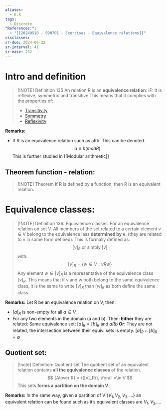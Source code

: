 ```yaml
---
aliases:
  - E.R
tags:
  - Discrete
"References:":
  - "[[20240510 - 090701 - Exercises - Equivalence relations]]"
cssclasses: 
sr-due: 2024-06-22
sr-interval: 41
sr-ease: 232
---
```

# Intro and definition
> [!NOTE] Definition 135
> An relation R is an **equivalence relation**: 
> IF: It is reflexive, symmetric and transitive
> This means that it complies with the properties of: 
> + [Transitivity](20240415%20-%20123134%20-%20Transitivity%20property.md)
> + [Symmetry](20240415%20-%20123138%20-%20Symmetry%20property.md)
> + [Reflexivity](20240415%20-%20123128%20-%20Reflexivity%20property.md)

**Remarks:**
+ If R is an equivalence relation such as aRb. This can be denoted.  
$$
  a \equiv b (mod R)
$$
This is further studied in [[Modular arithmetic]]

## Theorem function - relation: 

> [!NOTE] Theorem
> If R is defined by a function, then R is an equivalent relation. 

# Equivalence classes: 

> [!NOTE] Definition 136: Equivalence classes.
> For an equivalence relation on set V. All members of the set related to a certain element v $\in$ V belong to the equivalence lass **determined by v**. (they are related to v in some form defined). This is formally defined as: 
> $$
> [v]_R \text{ or simply } [v]
> $$
> with:
> $$
> [v]_R = \{w \in V: vRw\}
> $$
> Any element $w\in [v]_R$ is a representative of the equivalence class $[v]_R$. This means that if v and w both belong to the same equivalence class, it is the same to write $[v]_R$ than $[w]_R$ as both define the same class. 

**Remarks:** Let R be an equivalence relation on V, then:
+ $[a]_R$ is non-empty for all $a\in V$
+ For any two elements in the domain (a and b). Then: 
	**Either** they are related: Same equivalence set: $[a]_R = [b]_R$ and $aRb$ 
	**Or**: They are not related, the intersection between their equiv. sets is empty. $[a]_R \cap [b]_R = \emptyset$ 
## Quotient set: 

> [!note] Definition: Quotient set
> The quotient set of an equivalent relation contains **all the equivalence classes** of the relation. 
> $$
> {A\over R} = \{[v]_R\}, \forall v\in V 
> $$
> This sets **forms a partition on the domain V**

**Remarks:**
In the same way, given a partition of V $\{V_1,V_2,V_3,…\}$ an equivalent relation can be found such as it’s equivalent classes are $V_1,V_2,…$


